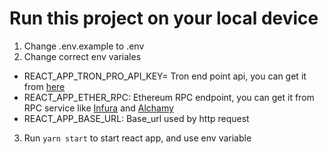 # Run this project on your local device

1. Change .env.example to .env
2. Change correct env variales

- REACT_APP_TRON_PRO_API_KEY= Tron end point api, you can get it from [here](https://developers.tron.network/reference/select-network)
- REACT_APP_ETHER_RPC: Ethereum RPC endpoint, you can get it from RPC service like [Infura](https://www.infura.io/) and [Alchamy](https://www.alchemy.com/)
- REACT_APP_BASE_URL: Base_url used by http request

3. Run `yarn start` to start react app, and use env variable
